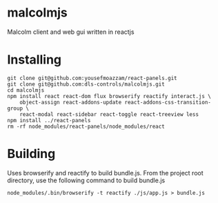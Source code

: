 # malcolmjs
Malcolm client and web gui written in reactjs

# Installing

    git clone git@github.com:yousefmoazzam/react-panels.git
    git clone git@github.com:dls-controls/malcolmjs.git
    cd malcolmjs
    npm install react react-dom flux browserify reactify interact.js \
        object-assign react-addons-update react-addons-css-transition-group \
        react-modal react-sidebar react-toggle react-treeview less
    npm install ../react-panels
    rm -rf node_modules/react-panels/node_modules/react


# Building

Uses browserify and reactify to build bundle.js.
From the project root directory, use the following command to build bundle.js

    node_modules/.bin/browserify -t reactify ./js/app.js > bundle.js
